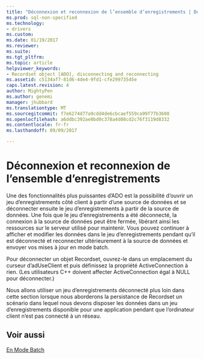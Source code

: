 ```yaml
---
title: "Déconnexion et reconnexion de l’ensemble d’enregistrements | Documents Microsoft"
ms.prod: sql-non-specified
ms.technology:
- drivers
ms.custom: 
ms.date: 01/19/2017
ms.reviewer: 
ms.suite: 
ms.tgt_pltfrm: 
ms.topic: article
helpviewer_keywords:
- Recordset object [ADO], disconnecting and reconnecting
ms.assetid: c5134af7-81d6-4de4-9fd1-cfe29973545e
caps.latest.revision: 4
author: MightyPen
ms.author: genemi
manager: jhubbard
ms.translationtype: MT
ms.sourcegitcommit: f7e6274d77a9cdd4de6cbcaef559ca99f77b3608
ms.openlocfilehash: a6ddbc392ae0bd0c378a4d08cd2c76f3119d8332
ms.contentlocale: fr-fr
ms.lasthandoff: 09/09/2017

---
```

# <a name="disconnecting-and-reconnecting-the-recordset"></a>Déconnexion et reconnexion de l’ensemble d’enregistrements
Une des fonctionnalités plus puissantes d’ADO est la possibilité d’ouvrir un jeu d’enregistrements côté client à partir d’une source de données et se déconnecter ensuite le jeu d’enregistrements à partir de la source de données. Une fois que le jeu d’enregistrements a été déconnecté, la connexion à la source de données peut être fermée, libérant ainsi les ressources sur le serveur utilisé pour maintenir. Vous pouvez continuer à afficher et modifier les données dans le jeu d’enregistrements pendant qu’il est déconnecté et reconnecter ultérieurement à la source de données et envoyer vos mises à jour en mode batch.  
  
 Pour déconnecter un objet Recordset, ouvrez-le dans un emplacement du curseur d’adUseClient et puis définissez la propriété ActiveConnection à rien. (Les utilisateurs C++ doivent affecter ActiveConnection égal à NULL pour déconnecter.)  
  
 Nous allons utiliser un jeu d’enregistrements déconnecté plus loin dans cette section lorsque nous aborderons la persistance de Recordset un scénario dans lequel nous devons disposer les données dans un jeu d’enregistrements disponible pour une application pendant que l’ordinateur client n’est pas connecté à un réseau.  
  
## <a name="see-also"></a>Voir aussi  
 [En Mode Batch](../../../ado/guide/data/batch-mode.md)
